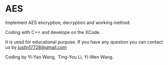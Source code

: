 # AES
Implement AES encryption, decryption and working method.


Coding with C++ and develope on the XCode.


It is uesd for educational purpose.
If you have any question you can contact us by justin17728@gmail.com


Coding by Yi-Yao Wang,  Ting-You Li, Yi-Wen Wang.
